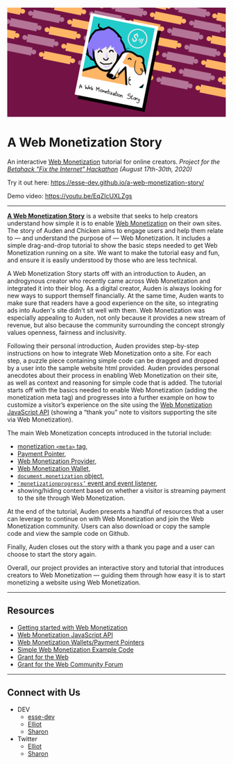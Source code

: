 ![Polaroid of Auden and Chicken](assets/preview_1280x640.svg)

# A Web Monetization Story
An interactive [Web Monetization](https://webmonetization.org/) tutorial for online creators. 
_Project for the [Betahack "Fix the Internet" Hackathon](https://betahack.devpost.com/) (August 17th-30th, 2020)_

Try it out here: https://esse-dev.github.io/a-web-monetization-story/

Demo video: https://youtu.be/EqZIcUXLZgs

---

[**A Web Monetization Story**](https://esse-dev.github.io/a-web-monetization-story/) is a website that 
seeks to help creators understand how simple it is to enable [Web Monetization](https://webmonetization.org/) 
on their own sites. The story of Auden and Chicken aims to engage users and help them relate to — and 
understand the purpose of — Web Monetization. It includes a simple drag-and-drop tutorial to show the basic 
steps needed to get Web Monetization running on a site. We want to make the tutorial easy and fun, and ensure 
it is easily understood by those who are less technical.

A Web Monetization Story starts off with an introduction to Auden, an androgynous creator who recently 
came across Web Monetization and integrated it into their blog. As a digital creator, Auden is always 
looking for new ways to support themself financially. At the same time, Auden wants to make sure that 
readers have a good experience on the site, so integrating ads into Auden's site didn't sit well with 
them. Web Monetization was especially appealing to Auden, not only because it provides a new stream of 
revenue, but also because the community surrounding the concept strongly values openness, fairness and 
inclusivity.

Following their personal introduction, Auden provides step-by-step instructions on how to integrate Web 
Monetization onto a site. For each step, a puzzle piece containing simple code can be dragged and dropped 
by a user into the sample website html provided. Auden provides personal anecdotes about their process in 
enabling Web Monetization on their site, as well as context and reasoning for simple code that is added. 
The tutorial starts off with the basics needed to enable Web Monetization (adding the monetization meta 
tag) and progresses into a further example on how to customize a visitor’s experience on the site using 
the [Web Monetization JavaScript API](https://webmonetization.org/docs/api) (showing a “thank you” note 
to visitors supporting the site via Web Monetization).

The main Web Monetization concepts introduced in the tutorial include: 
- [monetization `<meta>` tag](https://webmonetization.org/docs/getting-started#3-create-your-meta-tag), 
- [Payment Pointer](https://paymentpointers.org/), 
- [Web Monetization Provider](https://webmonetization.org/docs/sending), 
- [Web Monetization Wallet](https://webmonetization.org/docs/ilp-wallets), 
- [`document.monetization` object](https://webmonetization.org/docs/api#documentmonetization), 
- [`‘monetizationprogress’` event and event listener](https://webmonetization.org/docs/api#monetizationprogress), 
- showing/hiding content based on whether a visitor is streaming payment to the site through Web Monetization.

At the end of the tutorial, Auden presents a handful of resources that a user can leverage to continue on 
with Web Monetization and join the Web Monetization community. Users can also download or copy the sample 
code and view the sample code on Github.

Finally, Auden closes out the story with a thank you page and a user can choose to start the story again.

Overall, our project provides an interactive story and tutorial that introduces creators to Web Monetization 
— guiding them through how easy it is to start monetizing a website using Web Monetization.

---

## Resources

- [Getting started with Web Monetization](https://webmonetization.org/docs/getting-started)
- [Web Monetization JavaScript API](https://webmonetization.org/docs/api)
- [Web Monetization Wallets/Payment Pointers](https://webmonetization.org/docs/ilp-wallets#payment-pointers)
- [Simple Web Monetization Example Code](https://github.com/esse-dev/web-monetization-base/blob/master/simple.html)
- [Grant for the Web](https://grantfortheweb.org/)
- [Grant for the Web Community Forum](https://forum.grantfortheweb.org/)

---

## Connect with Us
- DEV
  - [esse-dev](https://dev.to/esse-dev)
  - [Elliot](https://dev.to/elliot)
  - [Sharon](https://dev.to/sharon)
- Twitter
  - [Elliot](https://twitter.com/elliotokay)
  - [Sharon](https://twitter.com/_sharonwang)
